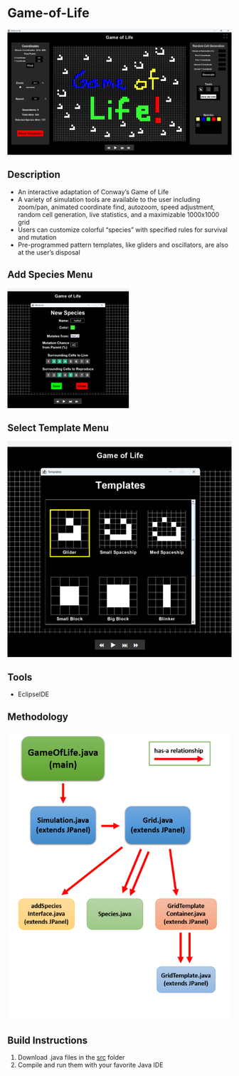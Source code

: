 # Game-of-Life
![game of life main image](https://github.com/ibyteibit/Game-of-Life/blob/main/GameofLife.png)
## Description
- An interactive adaptation of Conway’s Game of Life
- A variety of simulation tools are available to the user including zoom/pan, animated coordinate find, autozoom, speed adjustment, random cell generation, live statistics, and a maximizable 1000x1000 grid
- Users can customize colorful “species” with specified rules for survival and mutation
- Pre-programmed pattern templates, like gliders and oscillators, are also at the user’s disposal
## Add Species Menu
![species image](https://github.com/ibyteibit/Game-of-Life/blob/main/Species.png) 
## Select Template Menu
![template image](https://github.com/ibyteibit/Game-of-Life/blob/main/Templates.png)

## Tools
- EclipseIDE
## Methodology

![class heirarchy](https://github.com/ibyteibit/Game-of-Life/blob/main/ClassHeirarchy.png)
## Build Instructions
1. Download .java files in the [src](https://github.com/ibyteibit/Game-of-Life/tree/main/src) folder
2. Compile and run them with your favorite Java IDE
